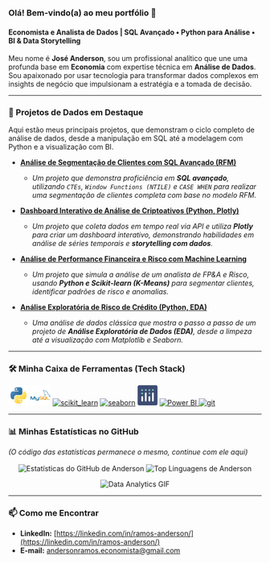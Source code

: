 ### Olá! Bem-vindo(a) ao meu portfólio 👋

#### Economista e Analista de Dados | SQL Avançado • Python para Análise • BI & Data Storytelling

Meu nome é **José Anderson**, sou um profissional analítico que une uma profunda base em **Economia** com expertise técnica em **Análise de Dados**. Sou apaixonado por usar tecnologia para transformar dados complexos em insights de negócio que impulsionam a estratégia e a tomada de decisão.

---

### 🚀 Projetos de Dados em Destaque

Aqui estão meus principais projetos, que demonstram o ciclo completo de análise de dados, desde a manipulação em SQL até a modelagem com Python e a visualização com BI.

-   **[Análise de Segmentação de Clientes com SQL Avançado (RFM)](https://github.com/ramos-anderson/projeto-sql-rfm-ecommerce)**
    -   *Um projeto que demonstra proficiência em **SQL avançado**, utilizando `CTEs`, `Window Functions (NTILE)` e `CASE WHEN` para realizar uma segmentação de clientes completa com base no modelo RFM.*

-   **[Dashboard Interativo de Análise de Criptoativos (Python, Plotly)](https://github.com/ramos-anderson/dashboard-analise-cripto)**
    -   *Um projeto que coleta dados em tempo real via API e utiliza **Plotly** para criar um dashboard interativo, demonstrando habilidades em análise de séries temporais e **storytelling com dados**.*

-   **[Análise de Performance Financeira e Risco com Machine Learning](https://github.com/ramos-anderson/projeto-analise-bank)**
    -   *Um projeto que simula a análise de um analista de FP&A e Risco, usando **Python e Scikit-learn (K-Means)** para segmentar clientes, identificar padrões de risco e anomalias.*

-   **[Análise Exploratória de Risco de Crédito (Python, EDA)](https://github.com/ramos-anderson/analise-risco-credito-python)**
    -   *Uma análise de dados clássica que mostra o passo a passo de um projeto de **Análise Exploratória de Dados (EDA)**, desde a limpeza até a visualização com Matplotlib e Seaborn.*

---

### 🛠️ Minha Caixa de Ferramentas (Tech Stack)

<p align="left">
  <a href="https://www.python.org" target="_blank" rel="noreferrer"><img src="https://raw.githubusercontent.com/devicons/devicon/master/icons/python/python-original.svg" alt="python" width="40" height="40"/></a>
  <a href="https://www.mysql.com/" target="_blank" rel="noreferrer"><img src="https://raw.githubusercontent.com/devicons/devicon/master/icons/mysql/mysql-original-wordmark.svg" alt="mysql" width="40" height="40"/></a>
  <a href="https://scikit-learn.org/" target="_blank" rel="noreferrer"><img src="https://upload.wikimedia.org/wikipedia/commons/0/05/Scikit_learn_logo_small.svg" alt="scikit_learn" width="40" height="40"/></a>
  <a href="https://seaborn.pydata.org/" target="_blank" rel="noreferrer"><img src="https://seaborn.pydata.org/_images/logo-mark-lightbg.svg" alt="seaborn" width="40" height="40"/></a>
  <a href="https://plotly.com/" target="_blank" rel="noreferrer"><img src="https://raw.githubusercontent.com/devicons/devicon/master/icons/plotly/plotly-original.svg" alt="plotly" width="40" height="40"/></a>
 <a href="https://powerbi.microsoft.com/en-us/" target="_blank" rel="noreferrer"><img src="https://upload.wikimedia.org/wikipedia/commons/c/cf/New_Power_BI_Logo.svg" alt="Power BI" width="40" height="40"/>
  <a href="https://git-scm.com/" target="_blank" rel="noreferrer"><img src="https://www.vectorlogo.zone/logos/git-scm/git-scm-icon.svg" alt="git" width="40" height="40"/></a>
</p>

---

### 📊 Minhas Estatísticas no GitHub

*(O código das estatísticas permanece o mesmo, continue com ele aqui)*
<p align="center">
  <img align="center" src="https://github-readme-stats.vercel.app/api?username=ramos-anderson&show_icons=true&theme=dracula&include_all_commits=true&count_private=true" alt="Estatísticas do GitHub de Anderson"/>
  <img align="center" src="https://github-readme-stats.vercel.app/api/top-langs/?username=ramos-anderson&layout=compact&langs_count=7&theme=dracula" alt="Top Linguagens de Anderson"/>
</p>
<p align="center">
  <img src="https://media.giphy.com/media/3o7bu3XilJ5BOiSGic/giphy.gif" alt="Data Analytics GIF" width="400">
</p>

---

### 📫 Como me Encontrar

-   **LinkedIn:** [https://linkedin.com/in/ramos-anderson/](https://linkedin.com/in/ramos-anderson/)
-   **E-mail:** andersonramos.economista@gmail.com

<!--
**ramos-anderson/ramos-anderson** is a ✨ _special_ ✨ repository because its `README.md` (this file) appears on your GitHub profile.

Here are some ideas to get you started:

- 🔭 I’m currently working on ...
- 🌱 I’m currently learning ...
- 👯 I’m looking to collaborate on ...
- 🤔 I’m looking for help with ...
- 💬 Ask me about ...
- 📫 How to reach me: ...
- 😄 Pronouns: ...
- ⚡ Fun fact: ...
-->
